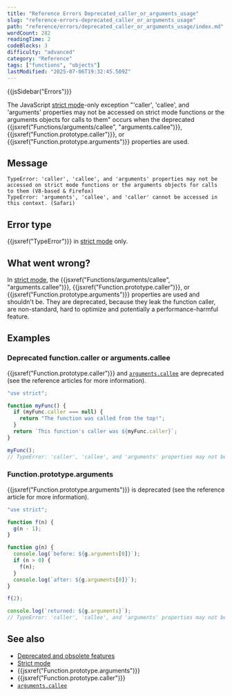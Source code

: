 ```yaml
---
title: "Reference Errors Deprecated_caller_or_arguments_usage"
slug: "reference-errors-deprecated_caller_or_arguments_usage"
path: "reference/errors/deprecated_caller_or_arguments_usage/index.md"
wordCount: 282
readingTime: 2
codeBlocks: 3
difficulty: "advanced"
category: "Reference"
tags: ["functions", "objects"]
lastModified: "2025-07-06T19:32:45.509Z"
---
```



{{jsSidebar("Errors")}}

The JavaScript [strict mode](/en-US/docs/Web/JavaScript/Reference/Strict_mode)-only exception
"'caller', 'callee', and 'arguments' properties may not be accessed on strict mode functions or the arguments objects for calls to them" occurs when the
deprecated {{jsxref("Functions/arguments/callee", "arguments.callee")}}, {{jsxref("Function.prototype.caller")}}, or {{jsxref("Function.prototype.arguments")}} properties
are used.

## Message

```plain
TypeError: 'caller', 'callee', and 'arguments' properties may not be accessed on strict mode functions or the arguments objects for calls to them (V8-based & Firefox)
TypeError: 'arguments', 'callee', and 'caller' cannot be accessed in this context. (Safari)
```

## Error type

{{jsxref("TypeError")}} in [strict mode](/en-US/docs/Web/JavaScript/Reference/Strict_mode) only.

## What went wrong?

In [strict mode](/en-US/docs/Web/JavaScript/Reference/Strict_mode), the {{jsxref("Functions/arguments/callee", "arguments.callee")}},
{{jsxref("Function.prototype.caller")}}, or {{jsxref("Function.prototype.arguments")}} properties are used
and shouldn't be. They are deprecated, because they leak the function caller, are
non-standard, hard to optimize and potentially a performance-harmful feature.

## Examples

### Deprecated function.caller or arguments.callee

{{jsxref("Function.prototype.caller")}} and
[`arguments.callee`](/en-US/docs/Web/JavaScript/Reference/Functions/arguments/callee)
are deprecated (see the reference articles for more information).

```js example-bad
"use strict";

function myFunc() {
  if (myFunc.caller === null) {
    return "The function was called from the top!";
  }
  return `This function's caller was ${myFunc.caller}`;
}

myFunc();
// TypeError: 'caller', 'callee', and 'arguments' properties may not be accessed on strict mode functions or the arguments objects for calls to them
```

### Function.prototype.arguments

{{jsxref("Function.prototype.arguments")}} is deprecated (see the reference article for more
information).

```js example-bad
"use strict";

function f(n) {
  g(n - 1);
}

function g(n) {
  console.log(`before: ${g.arguments[0]}`);
  if (n > 0) {
    f(n);
  }
  console.log(`after: ${g.arguments[0]}`);
}

f(2);

console.log(`returned: ${g.arguments}`);
// TypeError: 'caller', 'callee', and 'arguments' properties may not be accessed on strict mode functions or the arguments objects for calls to them
```

## See also

- [Deprecated and obsolete features](/en-US/docs/Web/JavaScript/Reference/Deprecated_and_obsolete_features)
- [Strict mode](/en-US/docs/Web/JavaScript/Reference/Strict_mode)
- {{jsxref("Function.prototype.arguments")}}
- {{jsxref("Function.prototype.caller")}}
- [`arguments.callee`](/en-US/docs/Web/JavaScript/Reference/Functions/arguments/callee)
